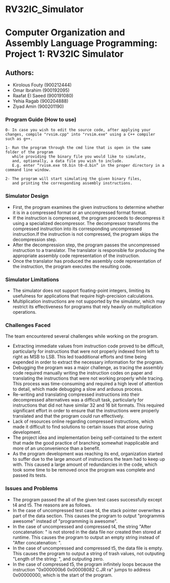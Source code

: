 # RV32IC_Simulator
# Computer Organization and Assembly Language Programming: Project 1: RV32IC Simulator

## Authors:
- Kirolous Fouty (900212444)
- Omar Ibrahim (900192095)
- Raafat El Saeed (900191080)
- Yehia Ragab (900204888)
- Ziyad Amin (900201190)

### Program Guide (How to use)
```
0- In case you wish to edit the source code, after applying your changes, compile "rvsim.cpp" into "rvsim.exe" using a C++ compiler such as g++.

1- Run the program through the cmd line that is open in the same folder of the program
   while providing the binary file you would like to simulate,
   and, optionally, a data file you wish to include.
   E.g. enter “rvism.exe t0.bin t0-d.bin” in the proper directory in a command line window.

2- The program will start simulating the given binary files,
   and printing the corresponding assembly instructions.
```

### Simulator Design
- First, the program examines the given instructions to determine whether it is in a compressed format or an uncompressed format format.
- If the instruction is compressed, the program proceeds to decompress it using a specialized decompressor. The decompressor transforms the compressed instruction into its corresponding uncompressed instruction.If the instruction is not compressed, the program skips the decompression step.
- After the decompression step, the program passes the uncompressed instruction to a translator. The translator is responsible for producing the appropriate assembly code representation of the instruction.
- Once the translator has produced the assembly code representation of the instruction, the program executes the resulting code.

### Simulator Limitations
- The simulator does not support floating-point integers, limiting its usefulness for applications that require high-precision calculations.
- Multiplication instructions are not supported by the simulator, which may restrict its effectiveness for programs that rely heavily on multiplication operations.

### Challenges Faced
The team encountered several challenges while working on the program.

- Extracting immediate values from instruction code proved to be difficult, particularly for instructions that were not properly indexed from left to right as MSB to LSB. This led toadditional efforts and time being expended in order to extract the necessary information for the program.
- Debugging the program was a major challenge, as tracing the assembly code required manually writing the instruction codes on paper and translating the instructions that were not working properly while tracing. This process was time-consuming and required a high level of attention to detail, which made debugging a slow and arduous process.
- Re-writing and translating compressed instructions into their decompressed alternatives was a difficult task, particularly for instructions that did not have similar 32 and 16 bit formats. This required significant effort in order to ensure that the instructions were properly translated and that the program could run effectively.
- Lack of resources online regarding compressed instructions, which made it difficult to find solutions to certain issues that arose during development.
- The project idea and implementation being self-contained to the extent that made the good practice of branching somewhat inapplicable and more of an unconvenience than a benefit.
- As the program development was reaching its end, organization started to suffer due to the large amount of instructions the team had to keep up with. This caused a large amount of redundancies in the code, which took some time to be removed once the program was complete and passed its tests.

### Issues and Problems
- The program passed the all of the given test cases successfully except t4 and t5. The reasons are as follows.
- In the case of uncompressed test case t4, the stack pointer overwrites a part of the data section. This causes the program to output "programmis awesome" instead of "programming is awesome".
- In the case of uncompressed and compressed t4, the string "After concatenation: " is not stored in the data file nor created then stored at runtime. This causes the program to output an empty string instead of "After concatenation: ".
- In the case of uncompressed and compressed t5, the data file is empty. This causes the program to output a string of trash values, not outputing "Length of the string: ", and outputing zero.
- In the case of compressed t5, the program infinitely loops because the instruction "0x000000b6 0x00008082 C.JR ra" jumps to address 0x00000000, which is the start of the program.

